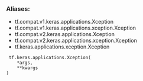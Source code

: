 ### Aliases:
- tf.compat.v1.keras.applications.Xception
- tf.compat.v1.keras.applications.xception.Xception
- tf.compat.v2.keras.applications.Xception
- tf.compat.v2.keras.applications.xception.Xception
- tf.keras.applications.xception.Xception

```
 tf.keras.applications.Xception(
    *args,
    **kwargs
)
```
